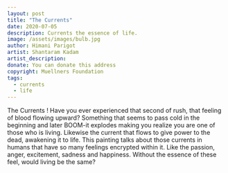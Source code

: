 ```yaml
---
layout: post
title: "The Currents"
date: 2020-07-05
description: Currents the essence of life.
image: /assets/images/bulb.jpg
author: Himani Parigot
artist: Shantaram Kadam
artist_description:
donate: You can donate this address
copyright: Muellners Foundation
tags:
  - currents
  - life
---
```


The Currents !
Have you ever experienced that second of rush, that feeling of blood flowing upward?
Something that seems to pass cold in the beginning and later BOOM-it explodes making you realize you are one of those who is living. Likewise the current that flows to give power to the dead, awakening it to life.
This painting talks about those currents in humans that have so many feelings encrypted within it. Like the passion, anger, excitement, sadness and happiness. Without the essence of these feel, would living be the same?
